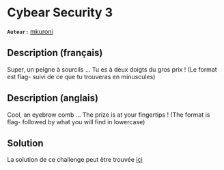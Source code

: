 # Cybear Security 3

**`Auteur:`** [mkuroni](https://github.com/mkuroni)

## Description (français)

Super, un peigne à sourcils ... Tu es à deux doigts du gros prix !
(Le format est flag- suivi de ce que tu trouveras en minuscules)

## Description (anglais)

Cool, an eyebrow comb ... The prize is at your fingertips !
(The format is flag- followed by what you will find in lowercase)

## Solution

La solution de ce challenge peut être trouvée [ici](solution/)